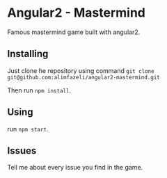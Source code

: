 # Angular2 - Mastermind

Famous mastermind game built with angular2.

## Installing
Just clone he repository using command `git clone git@github.com:alimfazeli/angular2-mastermind.git`

Then run `npm install`.

## Using

run `npm start`.

## Issues
Tell me about every issue you find in the game.
